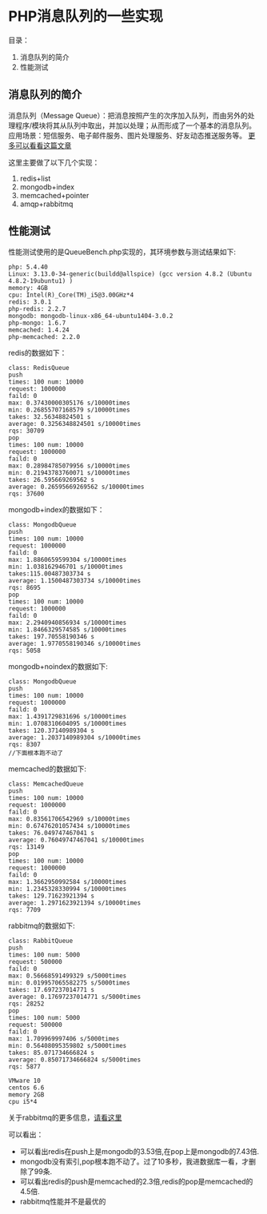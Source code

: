 # PHP消息队列的一些实现

目录：

1. 消息队列的简介
2. 性能测试


## 消息队列的简介 ##

消息队列（Message Queue）：把消息按照产生的次序加入队列，而由另外的处理程序/模块将其从队列中取出，并加以处理；从而形成了一个基本的消息队列。应用场景：短信服务、电子邮件服务、图片处理服务、好友动态推送服务等。
[更多可以看看这篇文章](http://yaoguais.github.io/?s=md/php/mq.md)

这里主要做了以下几个实现：

1. redis+list
2. mongodb+index
3. memcached+pointer
4. amqp+rabbitmq

## 性能测试 ##

性能测试使用的是QueueBench.php实现的，其环境参数与测试结果如下:

	php: 5.4.40
	Linux: 3.13.0-34-generic(buildd@allspice) (gcc version 4.8.2 (Ubuntu 4.8.2-19ubuntu1) )
	memory: 4GB
	cpu: Intel(R)_Core(TM)_i5@3.00GHz*4
	redis: 3.0.1
	php-redis: 2.2.7
	mongodb: mongodb-linux-x86_64-ubuntu1404-3.0.2
	php-mongo: 1.6.7
	memcached: 1.4.24
	php-memcached: 2.2.0

redis的数据如下：

	class: RedisQueue
	push
	times: 100 num: 10000
	request: 1000000
	faild: 0
	max: 0.37430000305176 s/10000times
	min: 0.26855707168579 s/10000times
	takes: 32.56348824501 s
	average: 0.3256348824501 s/10000times
	rqs: 30709
	pop
	times: 100 num: 10000
	request: 1000000
	faild: 0
	max: 0.28984785079956 s/10000times
	min: 0.21943783760071 s/10000times
	takes: 26.595669269562 s
	average: 0.26595669269562 s/10000times
	rqs: 37600

mongodb+index的数据如下：

	class: MongodbQueue
	push
	times: 100 num: 10000
	request: 1000000
	faild: 0
	max: 1.8860659599304 s/10000times
	min: 1.038162946701 s/10000times
	takes:115.00487303734 s
	average: 1.1500487303734 s/10000times
	rqs: 8695
	pop
	times: 100 num: 10000
	request: 1000000
	faild: 0
	max: 2.2940940856934 s/10000times
	min: 1.8466329574585 s/10000times
	takes: 197.70558190346 s
	average: 1.9770558190346 s/10000times
	rqs: 5058

mongodb+noindex的数据如下:

	class: MongodbQueue
	push
	times: 100 num: 10000
	request: 1000000
	faild: 0
	max: 1.4391729831696 s/10000times
	min: 1.0708310604095 s/10000times
	takes: 120.37140989304 s
	average: 1.2037140989304 s/10000times
	rqs: 8307
	//下面根本跑不动了

memcached的数据如下:

	class: MemcachedQueue
	push
	times: 100 num: 10000
	request: 1000000
	faild: 0
	max: 0.83561706542969 s/10000times
	min: 0.67476201057434 s/10000times
	takes: 76.049747467041 s
	average: 0.76049747467041 s/10000times
	rqs: 13149
	pop
	times: 100 num: 10000
	request: 1000000
	faild: 0
	max: 1.3662950992584 s/10000times
	min: 1.2345328330994 s/10000times
	takes: 129.71623921394 s
	average: 1.2971623921394 s/10000times
	rqs: 7709

rabbitmq的数据如下:

	class: RabbitQueue
	push
	times: 100 num: 5000
	request: 500000
	faild: 0
	max: 0.56668591499329 s/5000times
	min: 0.019957065582275 s/5000times
	takes: 17.697237014771 s
	average: 0.17697237014771 s/5000times
	rqs: 28252
	pop
	times: 100 num: 5000
	request: 500000
	faild: 0
	max: 1.709969997406 s/5000times
	min: 0.56408095359802 s/5000times
	takes: 85.071734666824 s
	average: 0.85071734666824 s/5000times
	rqs: 5877

	VMware 10
	centos 6.6
	memory 2GB
	cpu i5*4

关于rabbitmq的更多信息，[请看这里](http://yaoguais.github.io/?s=md/php/mq.md#消息队列的实现amqp-rabbitmq)

可以看出：

- 可以看出redis在push上是mongodb的3.53倍,在pop上是mongodb的7.43倍.
- mongodb没有索引,pop根本跑不动了。过了10多秒，我进数据库一看，才删除了99条.
- 可以看出redis的push是memcached的2.3倍,redis的pop是memcached的4.5倍.
- rabbitmq性能并不是最优的
